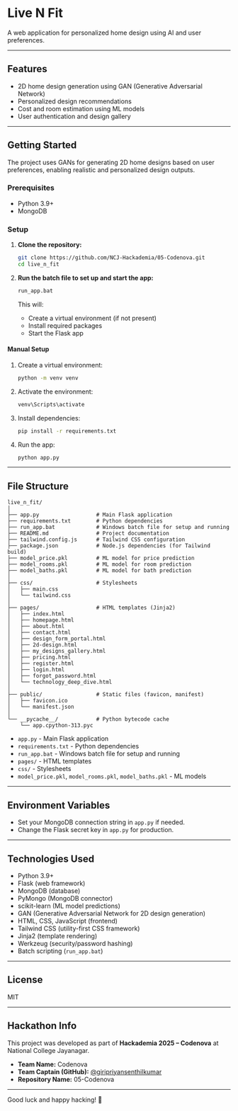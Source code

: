 # Live N Fit

A web application for personalized home design using AI and user preferences.

---

## Features

- 2D home design generation using GAN (Generative Adversarial Network)
- Personalized design recommendations
- Cost and room estimation using ML models
- User authentication and design gallery

---

## Getting Started

The project uses GANs for generating 2D home designs based on user preferences, enabling realistic and personalized design outputs.

### Prerequisites

- Python 3.9+
- MongoDB

### Setup

1. **Clone the repository:**
    ```sh
    git clone https://github.com/NCJ-Hackademia/05-Codenova.git
    cd live_n_fit
    ```

2. **Run the batch file to set up and start the app:**
    ```sh
    run_app.bat
    ```
    This will:
    - Create a virtual environment (if not present)
    - Install required packages
    - Start the Flask app

#### Manual Setup

1. Create a virtual environment:
    ```sh
    python -m venv venv
    ```
2. Activate the environment:
    ```sh
    venv\Scripts\activate
    ```
3. Install dependencies:
    ```sh
    pip install -r requirements.txt
    ```
4. Run the app:
    ```sh
    python app.py
    ```

---

## File Structure

```
live_n_fit/
│
├── app.py                  # Main Flask application
├── requirements.txt        # Python dependencies
├── run_app.bat             # Windows batch file for setup and running
├── README.md               # Project documentation
├── tailwind.config.js      # Tailwind CSS configuration
├── package.json            # Node.js dependencies (for Tailwind build)
├── model_price.pkl         # ML model for price prediction
├── model_rooms.pkl         # ML model for room prediction
├── model_baths.pkl         # ML model for bath prediction
│
├── css/                    # Stylesheets
│   ├── main.css
│   └── tailwind.css
│
├── pages/                  # HTML templates (Jinja2)
│   ├── index.html
│   ├── homepage.html
│   ├── about.html
│   ├── contact.html
│   ├── design_form_portal.html
│   ├── 2d-design.html
│   ├── my_designs_gallery.html
│   ├── pricing.html
│   ├── register.html
│   ├── login.html
│   ├── forgot_password.html
│   └── technology_deep_dive.html
│
├── public/                 # Static files (favicon, manifest)
│   ├── favicon.ico
│   └── manifest.json
│
└── __pycache__/            # Python bytecode cache
    └── app.cpython-313.pyc
```

- `app.py` - Main Flask application
- `requirements.txt` - Python dependencies
- `run_app.bat` - Windows batch file for setup and running
- `pages/` - HTML templates
- `css/` - Stylesheets
- `model_price.pkl`, `model_rooms.pkl`, `model_baths.pkl` - ML models

---

## Environment Variables

- Set your MongoDB connection string in `app.py` if needed.
- Change the Flask secret key in `app.py` for production.

---

## Technologies Used

- Python 3.9+
- Flask (web framework)
- MongoDB (database)
- PyMongo (MongoDB connector)
- scikit-learn (ML model predictions)
- GAN (Generative Adversarial Network for 2D design generation)
- HTML, CSS, JavaScript (frontend)
- Tailwind CSS (utility-first CSS framework)
- Jinja2 (template rendering)
- Werkzeug (security/password hashing)
- Batch scripting (`run_app.bat`)

---

## License

MIT

---

## Hackathon Info

This project was developed as part of **Hackademia 2025 – Codenova** at National College Jayanagar.

- **Team Name:** Codenova  
- **Team Captain (GitHub):** [@giripriyansenthilkumar](https://github.com/giripriyansenthilkumar)  
- **Repository Name:** 05-Codenova  

---

Good luck and happy hacking! 🎉
